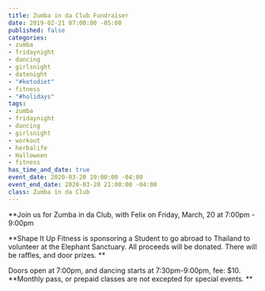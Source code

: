 ```yaml
---
title: Zumba in da Club Fundraiser
date: 2019-02-21 07:00:00 -05:00
published: false
categories:
- zumba
- fridaynight
- dancing
- girlsnight
- datenight
- "#ketodiet"
- fitness
- "#holidays"
tags:
- zumba
- fridaynight
- dancing
- girlsnight
- workout
- herbalife
- Halloween
- fitness
has_time_and_date: true
event_date: 2020-03-20 19:00:00 -04:00
event_end_date: 2020-03-20 21:00:00 -04:00
class: Zumba in da Club
---
```


**Join us for Zumba in da Club, with Felix on 
Friday, March, 20 at 7:00pm - 9:00pm

**Shape It Up Fitness is sponsoring a Student to go abroad to Thailand to volunteer at the Elephant Sanctuary. All proceeds will be donated. There will be raffles, and door prizes. **


Doors open at 7:00pm, and dancing starts at 7:30pm-9:00pm, 
fee: $10.
**Monthly pass, or prepaid classes are not excepted for special events. **